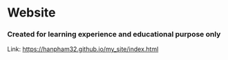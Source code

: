 # Website
### Created for learning experience and educational purpose only
Link: https://hanpham32.github.io/my_site/index.html

